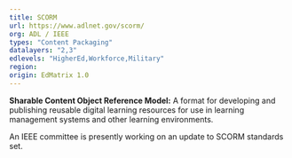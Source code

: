 ```yaml
---
title: SCORM
url: https://www.adlnet.gov/scorm/
org: ADL / IEEE
types: "Content Packaging"
datalayers: "2,3"
edlevels: "HigherEd,Workforce,Military"
region:
origin: EdMatrix 1.0
---
```

**Sharable Content Object Reference Model:** A format for developing and publishing reusable digital learning resources for use in learning management systems and other learning environments.

An IEEE committee is presently working on an update to SCORM standards set.
